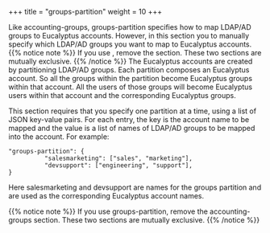 +++
title = "groups-partition"
weight = 10
+++

Like accounting-groups, groups-partition specifies how to map LDAP/AD groups to Eucalyptus accounts. However, in this section you to manually specify which LDAP/AD groups you want to map to Eucalyptus accounts.
{{% notice note %}}
If you use , remove the section. These two sections are mutually exclusive. 
{{% /notice %}}
The Eucalyptus accounts are created by partitioning LDAP/AD groups. Each partition composes an Eucalyptus account. So all the groups within the partition become Eucalyptus groups within that account. All the users of those groups will become Eucalyptus users within that account and the corresponding Eucalyptus groups. 

This section requires that you specify one partition at a time, using a list of JSON key-value pairs. For each entry, the key is the account name to be mapped and the value is a list of names of LDAP/AD groups to be mapped into the account. For example: 


    "groups-partition": {
              "salesmarketing": ["sales", "marketing"],
              "devsupport": ["engineering", "support"],
    }

Here salesmarketing and devsupport are names for the groups partition and are used as the corresponding Eucalyptus account names. 


{{% notice note %}}
If you use groups-partition, remove the accounting-groups section. These two sections are mutually exclusive. 
{{% /notice %}}
